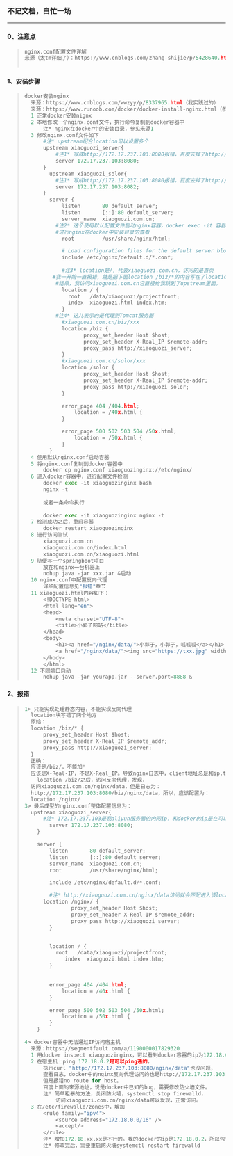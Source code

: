 ### 不记文档，白忙一场

------

#### 0、注意点

> ```python
> nginx.conf配置文件详解
> 来源（太tm详细了）：https://www.cnblogs.com/zhang-shijie/p/5428640.html
>     
> ```

#### 1、安装步骤

> ```python
> docker安装nginx	
> 	来源：https://www.cnblogs.com/wwzyy/p/8337965.html（我实践过的）
> 	来源：https://www.runoob.com/docker/docker-install-nginx.html（参数详细，没有实践过）
> 	1 正常docker安装nignx
> 	2 本地修改一个nginx.conf文件，执行命令复制到docker容器中
> 		注* nginx在docker中的安装目录，参见来源1
> 	3 修改nginx.conf文件如下
> 		#注* upstream配合location可以设置多个
> 		upstream xiaoguozi_server{
> 			#注1* 写成http://172.17.237.103:8080报错，百度去掉了http://
> 			server 172.17.237.103:8080;
> 		}
>         upstream xiaoguozi_solor{
> 			#注1* 写成http://172.17.237.103:8080报错，百度去掉了http://
> 			server 172.17.237.103:8082;
> 		}
>         server {
>             listen       80 default_server;
>             listen       [::]:80 default_server;
>             server_name  xiaoguozi.com.cn;
> 		    #注2* 这个使用默认配置文件启动nginx容器，docker exec -it 容器id bash就可进入容器
> 		    #进行nginx在docker中安装目录的查看
>             root         /usr/share/nginx/html;
> 
>             # Load configuration files for the default server block.
>             include /etc/nginx/default.d/*.conf;
> 			
>             #注3* location是/，代表xiaoguozi.com.cn，访问的是首页
> 		   #我一开始一直报错，就是把下面location /biz/*的内容写在了location /里面
> 			#结果，我访问xiaoguozi.com.cn它直接给我跳到了upstream里面。
>             location / {
> 				root   /data/xiaoguozi/projectfront;
> 				index  xiaoguozi.html index.htm;
>             } 
> 		    #注4* 这儿表示的是代理到Tomcat服务器
>             #xiaoguozi.com.cn/biz/xxx
>             location /biz {
>                    proxy_set_header Host $host;
>                    proxy_set_header X-Real_IP $remote-addr;
>                    proxy_pass http://xiaoguozi_server;
>             }
>             #xiaoguozi.com.cn/solor/xxx
>             location /solor {
>                    proxy_set_header Host $host;
>                    proxy_set_header X-Real_IP $remote-addr;
>                    proxy_pass http://xiaoguozi_solor;
>             }
> 
>             error_page 404 /404.html;
>                 location = /40x.html {
>             }
> 
>             error_page 500 502 503 504 /50x.html;
>                 location = /50x.html {
>             }
>         }
> 	4 使用默认nginx.conf启动容器
> 	5 将nginx.conf复制到docker容器中
> 		docker cp nginx.conf xiaoguozinginx://etc/nginx/
> 	6 进入docker容器中，进行配置文件检测
> 		docker exec -it xiaoguozinginx bash
> 		nginx -t
> 		
> 		或者一条命令执行
> 		
> 		docker exec -it xiaoguozinginx nginx -t
> 	7 检测成功之后，重启容器
> 		docker restart xiaoguozinginx
> 	8 进行访问测试
> 		xiaoguozi.com.cn
> 		xiaoguozi.com.cn/index.html
> 		xiaoguozi.com.cn/xiaoguozi.html
> 	9 随便写一个springboot项目
> 		放在和nginx一台机器上
> 		nohup java -jar xxx.jar &启动
> 	10 nginx.conf中配置反向代理
> 		详细配置信息见"报错"章节
> 	11 xiaoguozi.html内容如下：
> 		<!DOCTYPE html>
> 		<html lang="en">
> 		<head>
>     		<meta charset="UTF-8">
>     		<title>小郭子网站</title>
> 		</head>
> 		<body>
>     		<h1><a href="/nginx/data/">小郭子，小郭子，呱呱呱</a></h1>
> 			<a href="/nginx/data/"><img src="https://txx.jpg" width="500"/></a
> 		</body>
> 		</html>
> 	12 不同端口启动
> 		nohup java -jar yourapp.jar --server.port=8888 &
> ```

#### 2、报错

> ```python
> 1> 只能实现处理静态内容，不能实现反向代理
> 	location块写错了两个地方
> 	原始：
> 	location /biz/* {
> 		proxy_set_header Host $host;
> 		proxy_set_header X-Real_IP $remote_addr;
> 		proxy_pass http://xiaoguozi_server;
> 	}
> 	正确：
> 	应该是/biz/，不能加*
> 	应该是X-Real-IP，不是X-Real_IP。导致nginx日志中，client地址总是和ip.taobao.com中看到的不一致2> 上面还有一点错
>     location /biz/之后，访问反向代理，发现，
> 	访问xiaoguozi.com.cn/nginx/data，但是日志为：
> 	http://172.17.237.103:8080/biz/nginx/data，所以，应该配置为：
> 	location /nginx/
> 3> 最后成型的nginx.conf整体配置信息为：
> 	upstream xiaoguozi_server{
> 		#注* 172.17.237.103是我aliyun服务器的内网ip，和docker的ip是在可以在内网访问的。
>         server 172.17.237.103:8080;
>     }
> 
>     server {
>         listen       80 default_server;
>         listen       [::]:80 default_server;
>         server_name  xiaoguozi.com.cn;
>         root         /usr/share/nginx/html;
> 
>         include /etc/nginx/default.d/*.conf;
> 
>         #注* http://xiaoguozi.com.cn/nginx/data访问就会匹配进入该location
> 	    location /nginx/ {
>                proxy_set_header Host $host;
>                proxy_set_header X-Real-IP $remote_addr;
>                proxy_pass http://xiaoguozi_server;
>         }
> 
> 
>         location / {
> 			root   /data/xiaoguozi/projectfront;
>              index  xiaoguozi.html index.htm;
>         } 
>   
> 
>         error_page 404 /404.html;
>             location = /40x.html {
>         }
> 
>         error_page 500 502 503 504 /50x.html;
>             location = /50x.html {
>         }
>     }
> 
> 4> docker容器中无法通过IP访问宿主机
> 	来源：https://segmentfault.com/a/1190000017829320
> 	1 用docker inspect xiaoguozinginx，可以看到docker容器的ip为172.18.0.2
> 	2 在宿主机上ping 172.18.0.2是可以ping通的，
> 		执行curl "http://172.17.237.103:8080/nginx/data"也没问题，
> 		查看日志，docker中的nginx反向代理访问的也是http://172.17.237.103:8080/nginx/data，
> 		但是报错no route for host。
> 		百度上面的来源地址，说是docker中已知的bug，需要修改防火墙文件。
> 		注* 简单粗暴的方法，关闭防火墙，systemctl stop firewalld，
> 			访问xiaoguozi.com.cn/nginx/data可以发现，正常访问。
> 	3 在/etc/firewalld/zones中，增加
> 		<rule family="ipv4">
> 			<source address="172.18.0.0/16" />
> 			<accept/>
> 		</rule>
> 		注* 增加172.18.xx.xx是不行的。我的docker的ip是172.18.0.2，所以包含在0/16中。
> 		注* 修改完后，需要重启防火墙systemctl restart firewalld
> ```
